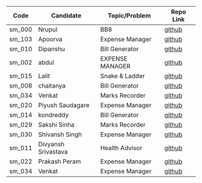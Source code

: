 | Code   | Candidate             | Topic/Problem         | Repo Link                                                    |
| ------ | --------------------- | --------------------- | ------------------------------------------------------------ |
| sm_000 | Nrupul                | BB8                   | [github](https://github.com/nrupuld/masai-sprint-1)          |
|sm_103  | Apoorva               | Expense Manager       | [github](https://github.com/krsnaapoorv/projects/tree/master/week_4) |
| sm_010 | Dipanshu              | Bill Generator        | [github](https://github.com/dipanshusabharwal/masai-sprint-2)|
| sm_002 | abdul                 |EXPENSE MANAGER 	     | [github](https://github.com/abduljabbarpeer/masai-sprint-2)  |
| sm_015 | Lalit                 | Snake & Ladder 	     | [github](https://github.com/lalitsheoran/masai-sprint-2)     |
| sm_008 | chaitanya             | Bill Generator        | [github](https://github.com/nvchaitanya/masai-sprint-2)          |
| sm_034 | Venkat                | Marks Recorder        | [github](https://github.com/Venkatasubbu913/masai-week-4/tree/master/week_4) |
| sm_020 | Piyush Saudagare      | Expense Manager       | [github](https://github.com/piush2611/masai_sprint_2)        |
| sm_014 | kondreddy		 | Bill Generator	 | [github](https://github.com/gangireddy4712/masai-week-4/tree/master/project.md)
| sm_029 | Sakshi Sinha          | Marks Recorder	 | [github](https://sakshisinha.github.io/masai-sprint-2/)
| sm_030 | Shivansh Singh        | Expense Manager       | [github](https://github.com/shiv-ansh/masai-sprint-2)              |
| sm_011 | Divyansh Srivastava   | Health Advisor        | [github]( https://github.com/divyansh1234/masai-sprint2)
| sm_022 | Prakash Peram 	 | Expense Manager 	 | [github](https://github.com/prakashperam/masai-sprint-2)
| sm_034 | Venkat                | Expense Manager       | [github](https://github.com/Venkatasubbu913/masai-week-4.git)
